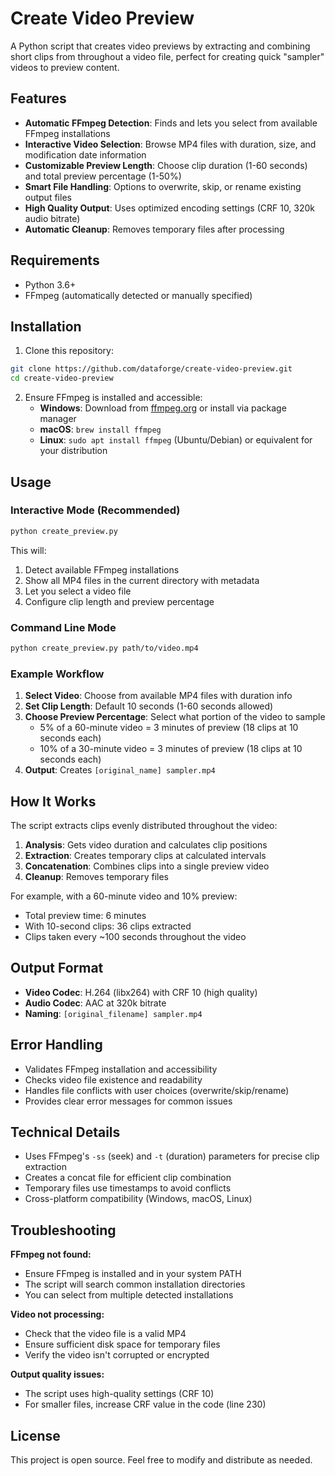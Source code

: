 # Create Video Preview

A Python script that creates video previews by extracting and combining short clips from throughout a video file, perfect for creating quick "sampler" videos to preview content.

## Features

- **Automatic FFmpeg Detection**: Finds and lets you select from available FFmpeg installations
- **Interactive Video Selection**: Browse MP4 files with duration, size, and modification date information
- **Customizable Preview Length**: Choose clip duration (1-60 seconds) and total preview percentage (1-50%)
- **Smart File Handling**: Options to overwrite, skip, or rename existing output files
- **High Quality Output**: Uses optimized encoding settings (CRF 10, 320k audio bitrate)
- **Automatic Cleanup**: Removes temporary files after processing

## Requirements

- Python 3.6+
- FFmpeg (automatically detected or manually specified)

## Installation

1. Clone this repository:
```bash
git clone https://github.com/dataforge/create-video-preview.git
cd create-video-preview
```

2. Ensure FFmpeg is installed and accessible:
   - **Windows**: Download from [ffmpeg.org](https://ffmpeg.org/download.html) or install via package manager
   - **macOS**: `brew install ffmpeg`
   - **Linux**: `sudo apt install ffmpeg` (Ubuntu/Debian) or equivalent for your distribution

## Usage

### Interactive Mode (Recommended)
```bash
python create_preview.py
```

This will:
1. Detect available FFmpeg installations
2. Show all MP4 files in the current directory with metadata
3. Let you select a video file
4. Configure clip length and preview percentage

### Command Line Mode
```bash
python create_preview.py path/to/video.mp4
```

### Example Workflow

1. **Select Video**: Choose from available MP4 files with duration info
2. **Set Clip Length**: Default 10 seconds (1-60 seconds allowed)
3. **Choose Preview Percentage**: Select what portion of the video to sample
   - 5% of a 60-minute video = 3 minutes of preview (18 clips at 10 seconds each)
   - 10% of a 30-minute video = 3 minutes of preview (18 clips at 10 seconds each)
4. **Output**: Creates `[original_name] sampler.mp4`

## How It Works

The script extracts clips evenly distributed throughout the video:

1. **Analysis**: Gets video duration and calculates clip positions
2. **Extraction**: Creates temporary clips at calculated intervals
3. **Concatenation**: Combines clips into a single preview video
4. **Cleanup**: Removes temporary files

For example, with a 60-minute video and 10% preview:
- Total preview time: 6 minutes
- With 10-second clips: 36 clips extracted
- Clips taken every ~100 seconds throughout the video

## Output Format

- **Video Codec**: H.264 (libx264) with CRF 10 (high quality)
- **Audio Codec**: AAC at 320k bitrate
- **Naming**: `[original_filename] sampler.mp4`

## Error Handling

- Validates FFmpeg installation and accessibility
- Checks video file existence and readability
- Handles file conflicts with user choices (overwrite/skip/rename)
- Provides clear error messages for common issues

## Technical Details

- Uses FFmpeg's `-ss` (seek) and `-t` (duration) parameters for precise clip extraction
- Creates a concat file for efficient clip combination
- Temporary files use timestamps to avoid conflicts
- Cross-platform compatibility (Windows, macOS, Linux)

## Troubleshooting

**FFmpeg not found:**
- Ensure FFmpeg is installed and in your system PATH
- The script will search common installation directories
- You can select from multiple detected installations

**Video not processing:**
- Check that the video file is a valid MP4
- Ensure sufficient disk space for temporary files
- Verify the video isn't corrupted or encrypted

**Output quality issues:**
- The script uses high-quality settings (CRF 10)
- For smaller files, increase CRF value in the code (line 230)

## License

This project is open source. Feel free to modify and distribute as needed.